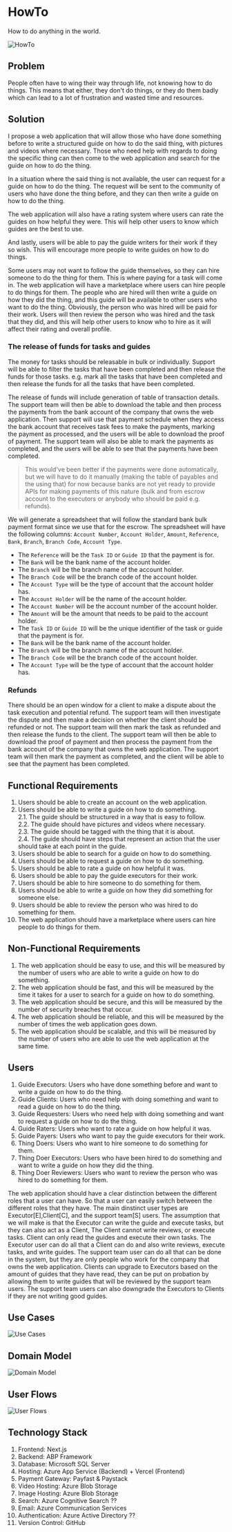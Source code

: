 # HowTo

How to do anything in the world. 

![HowTo](assets/logo.svg)

## Problem

People often have to wing their way through life, not knowing how to do things. This means that either, they don't do things, or they do them badly which can lead to a lot of frustration and wasted time and resources.

## Solution

I propose a web application that will allow those who have done something before to write a structured guide on how to do the said thing, with pictures and videos where necessary. Those who need help with regards to doing the specific thing can then come to the web application and search for the guide on how to do the thing. 

In a situation where the said thing is not available, the user can request for a guide on how to do the thing. The request will be sent to the community of users who have done the thing before, and they can then write a guide on how to do the thing.

The web application will also have a rating system where users can rate the guides on how helpful they were. This will help other users to know which guides are the best to use.

And lastly, users will be able to pay the guide writers for their work if they so wish. This will encourage more people to write guides on how to do things.

Some users may not want to follow the guide themselves, so they can hire someone to do the thing for them. This is where paying for a task will come in. The web application will have a marketplace where users can hire people to do things for them. The people who are hired will then write a guide on how they did the thing, and this guide will be available to other users who want to do the thing. Obviously, the person who was hired will be paid for their work. Users will then review the person who was hired and the task that they did, and this will help other users to know who to hire as it will affect their rating and overall profile.

### The release of funds for tasks and guides

The money for tasks should be releasable in bulk or individually. Support will be able to filter the tasks that have been completed and then release the funds for those tasks. e.g. mark all the tasks that have been completed and then release the funds for all the tasks that have been completed. 

The release of funds will include generation of table of transaction details. The support team will then be able to download the table and then process the payments from the bank account of the company that owns the web application. Then support will use that payment schedule when they access the bank account that receives task fees to make the payments, marking the payment as processed, and the users will be able to download the proof of payment. The support team will also be able to mark the payments as completed, and the users will be able to see that the payments have been completed.  
> This would've been better if the payments were done automatically, but we will have to do it manually (making the table of payables and the using that) for now because banks are not yet ready to provide APIs for making payments of this nature (bulk and from escrow account to the executors or anybody who should be paid e.g. refunds).

We will generate a spreadsheet that will follow the standard bank bulk payment format since we use that for the escrow. The spreadsheet will have the following columns: `Account Number`, `Account Holder`, `Amount`, `Reference`, `Bank`, `Branch`, `Branch Code`, `Account Type`. 
- The `Reference` will be the `Task ID` or `Guide ID` that the payment is for.  
- The `Bank` will be the bank name of the account holder.  
- The `Branch` will be the branch name of the account holder.  
- The `Branch Code` will be the branch code of the account holder.  
- The `Account Type` will be the type of account that the account holder has.  
- The `Account Holder` will be the name of the account holder.  
- The `Account Number` will be the account number of the account holder.  
- The `Amount` will be the amount that needs to be paid to the account holder.  
- The `Task ID` or `Guide ID` will be the unique identifier of the task or guide that the payment is for.  
- The `Bank` will be the bank name of the account holder.  
- The `Branch` will be the branch name of the account holder.  
- The `Branch Code` will be the branch code of the account holder.  
- The `Account Type` will be the type of account that the account holder has.

### Refunds

There should be an open window for a client to make a dispute about the task execution and potential refund. The support team will then investigate the dispute and then make a decision on whether the client should be refunded or not. The support team will then mark the task as refunded and then release the funds to the client. The support team will then be able to download the proof of payment and then process the payment from the bank account of the company that owns the web application. The support team will then mark the payment as completed, and the client will be able to see that the payment has been completed.

## Functional Requirements

1. Users should be able to create an account on the web application.
2. Users should be able to write a guide on how to do something.  
2.1. The guide should be structured in a way that is easy to follow.  
2.2. The guide should have pictures and videos where necessary.  
2.3. The guide should be tagged with the thing that it is about.  
2.4. The guide should have steps that represent an action that the user should take at each point in the guide.  
3. Users should be able to search for a guide on how to do something.
4. Users should be able to request a guide on how to do something.
5. Users should be able to rate a guide on how helpful it was.
6. Users should be able to pay the guide executors for their work.
7. Users should be able to hire someone to do something for them.
8. Users should be able to write a guide on how they did something for someone else.
9. Users should be able to review the person who was hired to do something for them.
10. The web application should have a marketplace where users can hire people to do things for them. 

## Non-Functional Requirements

1. The web application should be easy to use, and this will be measured by the number of users who are able to write a guide on how to do something.
2. The web application should be fast, and this will be measured by the time it takes for a user to search for a guide on how to do something.
3. The web application should be secure, and this will be measured by the number of security breaches that occur.
4. The web application should be reliable, and this will be measured by the number of times the web application goes down.
5. The web application should be scalable, and this will be measured by the number of users who are able to use the web application at the same time.

## Users

1. Guide Executors: Users who have done something before and want to write a guide on how to do the thing.
2. Guide Clients: Users who need help with doing something and want to read a guide on how to do the thing.
3. Guide Requesters: Users who need help with doing something and want to request a guide on how to do the thing.
4. Guide Raters: Users who want to rate a guide on how helpful it was.
5. Guide Payers: Users who want to pay the guide executors for their work.
6. Thing Doers: Users who want to hire someone to do something for them.
7. Thing Doer Executors: Users who have been hired to do something and want to write a guide on how they did the thing.
8. Thing Doer Reviewers: Users who want to review the person who was hired to do something for them.

The web application should have a clear distinction between the different roles that a user can have. So that a user can easily switch between the different roles that they have. The main dinstinct user types are Executor[E],Client[C], and the support team[S] users. The assumption that we will make is that the Executor can write the guide and execute tasks, but they can also act as a Client, The Client cannot write reviews, or execute tasks. Client can only read the guides and execute their own tasks. The Executor user can do all that a Client can do and also write reviews, execute tasks, and write guides. The support team user can do all that can be done in the system, but they are only people who work for the company that owns the web application. Clients can upgrade to Executors based on the amount of guides that they have read, they can be put on probation by allowing them to write guides that will be reviewed by the support team users. The support team users can also downgrade the Executors to Clients if they are not writing good guides.

## Use Cases

![Use Cases](assets/use-cases.svg)

## Domain Model

![Domain Model](assets/howto-domain.svg)

## User Flows

![User Flows](assets/user-flows.svg)

## Technology Stack

1. Frontend: Next.js
2. Backend: ABP Framework
3. Database: Microsoft SQL Server
4. Hosting: Azure App Service (Backend) + Vercel (Frontend)
5. Payment Gateway: Payfast & Paystack
6. Video Hosting: Azure Blob Storage
7. Image Hosting: Azure Blob Storage
8. Search: Azure Cognitive Search ?? 
9. Email: Azure Communication Services
10. Authentication: Azure Active Directory ??
11. Version Control: GitHub

